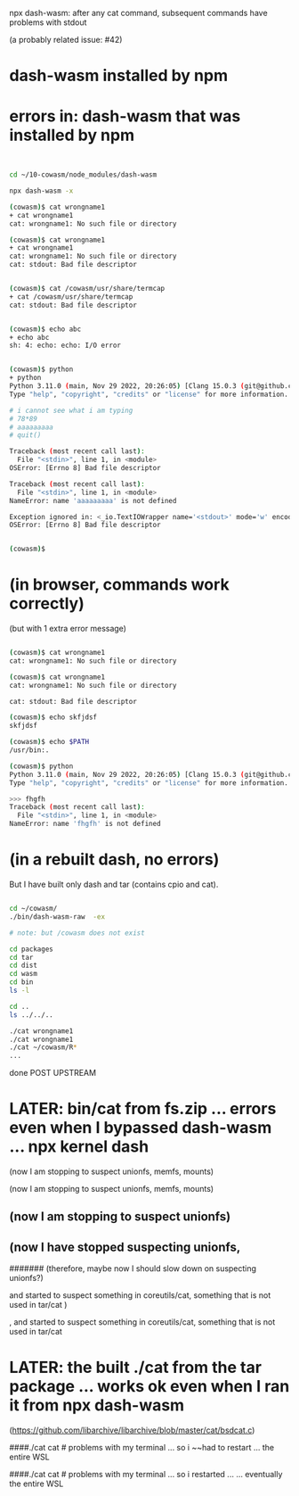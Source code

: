 npx dash-wasm: after any cat command, subsequent commands have problems with stdout



(a probably related issue: #42)

# dash-wasm installed by npm
# errors in: dash-wasm that was installed by npm



```sh


cd ~/10-cowasm/node_modules/dash-wasm

npx dash-wasm -x

(cowasm)$ cat wrongname1
+ cat wrongname1
cat: wrongname1: No such file or directory

(cowasm)$ cat wrongname1
+ cat wrongname1
cat: wrongname1: No such file or directory
cat: stdout: Bad file descriptor


(cowasm)$ cat /cowasm/usr/share/termcap
+ cat /cowasm/usr/share/termcap
cat: stdout: Bad file descriptor


(cowasm)$ echo abc
+ echo abc
sh: 4: echo: echo: I/O error


(cowasm)$ python
+ python
Python 3.11.0 (main, Nov 29 2022, 20:26:05) [Clang 15.0.3 (git@github.com:ziglang/zig-bootstrap.git 0ce789d0f7a4d89fdc4d9571 on wasi
Type "help", "copyright", "credits" or "license" for more information.

# i cannot see what i am typing
# 78*89
# aaaaaaaaa
# quit()

Traceback (most recent call last):
  File "<stdin>", line 1, in <module>
OSError: [Errno 8] Bad file descriptor

Traceback (most recent call last):
  File "<stdin>", line 1, in <module>
NameError: name 'aaaaaaaaa' is not defined

Exception ignored in: <_io.TextIOWrapper name='<stdout>' mode='w' encoding='utf-8'>
OSError: [Errno 8] Bad file descriptor


(cowasm)$

```



# (in browser, commands work correctly)
(but with 1 extra error message)

```sh

(cowasm)$ cat wrongname1
cat: wrongname1: No such file or directory

(cowasm)$ cat wrongname1
cat: wrongname1: No such file or directory

cat: stdout: Bad file descriptor

(cowasm)$ echo skfjdsf
skfjdsf

(cowasm)$ echo $PATH
/usr/bin:.

(cowasm)$ python
Python 3.11.0 (main, Nov 29 2022, 20:26:05) [Clang 15.0.3 (git@github.com:ziglang/zig-bootstrap.git 0ce789d0f7a4d89fdc4d9571 on wasi
Type "help", "copyright", "credits" or "license" for more information.

>>> fhgfh
Traceback (most recent call last):
  File "<stdin>", line 1, in <module>
NameError: name 'fhgfh' is not defined


```

# (in a rebuilt dash, no errors)

But I have built only dash and tar (contains cpio and cat).

```sh

cd ~/cowasm/
./bin/dash-wasm-raw  -ex

# note: but /cowasm does not exist

cd packages
cd tar
cd dist
cd wasm
cd bin
ls -l

cd ..
ls ../../..

./cat wrongname1
./cat wrongname1
./cat ~/cowasm/R*
...

```


done POST UPSTREAM

# LATER: bin/cat from fs.zip ... errors even  when I bypassed dash-wasm ... npx kernel dash

 (now I am stopping to  suspect unionfs, memfs, mounts)

(now I am stopping to suspect unionfs, memfs, mounts)


## (now I am stopping to suspect unionfs)

## (now I have stopped suspecting unionfs,
####### (therefore, maybe now I should slow down on suspecting unionfs?)



 and started to suspect something in coreutils/cat, something that is not used in tar/cat )


, and started to suspect something in coreutils/cat, something that is not used in tar/cat
# LATER: the built ./cat from the tar package ... works ok  even  when I ran it from npx  dash-wasm
(https://github.com/libarchive/libarchive/blob/master/cat/bsdcat.c)



####./cat cat  # problems with my terminal ... so i ~~had to  restart ... the entire WSL

####./cat cat  # problems with my terminal ... so i   restarted ... ... eventually the entire WSL

